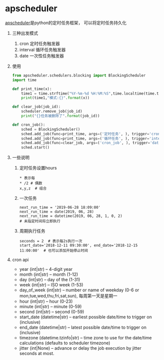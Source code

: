# apscheduler

[apscheduler](https://github.com/agronholm/apscheduler)是python的定时任务框架， 可以将定时任务持久化

1. 三种出发模式
   1. cron 定时任务触发器
   2. interval 循环任务触发器
   3. date 一次性任务触发器

2. 使用
    ```Python
    from apscheduler.schedulers.blocking import BlockingScheduler
    import time 

    def print_time(x):
        time1 = time.strftime("%Y-%m-%d %H:%M:%S",time.localtime(time.time()))
        print(time1,"模式:{}".format(x))

    def clear_job(job_id):
        scheduler.remove_job(job_id)
        print("{}任务被删除了".format(job_id))

    def cron_job():
        sched = BlockingScheduler()
        sched.add_job(func=print_time, args=('定时任务', ), trigger='cron', hour='*/2', minute=1, id='cron_job')
        sched.add_job(func=print_time, args=('循环任务', ), trigger='interval', seconds=3, minute=1, id='interval_job')
        sched.add_job(func=clear_job, args=('cron_job', ), trigger='date', next_run_time='2019-06-28 18:09:00', id='date_job')
        sched.start()
    ```

3. 一些说明
   1. 定时任务设置hours
        ```
        * 表示每
        * /2 # 偶数
        x,y,z  # 组合
        ```
   2. 一次任务
        ```
        next_run_time = '2019-06-28 18:09:00'
        next_run_time = date(2019, 06, 28)
        next_run_time = datetime(2019, 06, 28, 1, 0, 2)
        # 未指定时间将立即执行
        ```
   3. 周期执行任务
        ```
        seconds = 2  # 表示每2s执行一次
        start_date='2018-12-11 09:30:00', end_date='2018-12-15 11:00:00'  # 也可以添加开始停止时间
        ```

4. cron api
    - year (int|str) – 4-digit year
    - month (int|str) – month (1-12)
    - day (int|str) – day of the (1-31)
    - week (int|str) – ISO week (1-53)
    - day_of_week (int|str) – number or name of weekday (0-6 or mon,tue,wed,thu,fri,sat,sun), 每周第一天是星期一
    - hour (int|str) – hour (0-23)
    - minute (int|str) – minute (0-59)
    - second (int|str) – second (0-59)
    - start_date (datetime|str) – earliest possible date/time to trigger on (inclusive)
    - end_date (datetime|str) – latest possible date/time to trigger on (inclusive)
    - timezone (datetime.tzinfo|str) – time zone to use for the date/time calculations (defaults to scheduler timezone)
    - jitter (int|None) – advance or delay the job execution by jitter seconds at most.